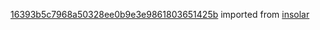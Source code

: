 [16393b5c7968a50328ee0b9e3e9861803651425b](https://github.com/insolar/insolar/commit/16393b5c7968a50328ee0b9e3e9861803651425b) imported from [insolar](https://github.com/insolar/insolar)
